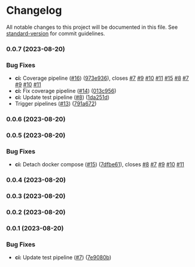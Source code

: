 # Changelog

All notable changes to this project will be documented in this file. See [standard-version](https://github.com/conventional-changelog/standard-version) for commit guidelines.

### 0.0.7 (2023-08-20)


### Bug Fixes

* **ci:** Coverage pipeline ([#16](https://github.com-university/hawks-atlanta/metadata-scala/issues/16)) ([973e936](https://github.com-university/hawks-atlanta/metadata-scala/commit/973e936759affd769f80b900d02924422e2de698)), closes [#7](https://github.com-university/hawks-atlanta/metadata-scala/issues/7) [#9](https://github.com-university/hawks-atlanta/metadata-scala/issues/9) [#10](https://github.com-university/hawks-atlanta/metadata-scala/issues/10) [#11](https://github.com-university/hawks-atlanta/metadata-scala/issues/11) [#15](https://github.com-university/hawks-atlanta/metadata-scala/issues/15) [#8](https://github.com-university/hawks-atlanta/metadata-scala/issues/8) [#7](https://github.com-university/hawks-atlanta/metadata-scala/issues/7) [#9](https://github.com-university/hawks-atlanta/metadata-scala/issues/9) [#10](https://github.com-university/hawks-atlanta/metadata-scala/issues/10) [#11](https://github.com-university/hawks-atlanta/metadata-scala/issues/11)
* **ci:** Fix coverage pipeline ([#14](https://github.com-university/hawks-atlanta/metadata-scala/issues/14)) ([013c956](https://github.com-university/hawks-atlanta/metadata-scala/commit/013c956ab386707a9db33f76a376dad6c1130cd2))
* **ci:** Update test pipeline ([#8](https://github.com-university/hawks-atlanta/metadata-scala/issues/8)) ([1da251d](https://github.com-university/hawks-atlanta/metadata-scala/commit/1da251d344ba2f8af61efa8a339716672abec56f))
* Trigger pipelines ([#13](https://github.com-university/hawks-atlanta/metadata-scala/issues/13)) ([791a672](https://github.com-university/hawks-atlanta/metadata-scala/commit/791a672b646753bb42a7aedaa20de30e44e05c1f))

### 0.0.6 (2023-08-20)

### 0.0.5 (2023-08-20)

### Bug Fixes

* **ci:** Detach docker compose ([#15](https://github.com/hawks-atlanta/metadata-scala/issues/15)) ([7dfbe61](https://github.com/hawks-atlanta/metadata-scala/commit/7dfbe610279e448e4362409e452bbff269fa6f0c)), closes [#8](https://github.com/hawks-atlanta/metadata-scala/issues/8) [#7](https://github.com/hawks-atlanta/metadata-scala/issues/7) [#9](https://github.com/hawks-atlanta/metadata-scala/issues/9) [#10](https://github.com/hawks-atlanta/metadata-scala/issues/10) [#11](https://github.com/hawks-atlanta/metadata-scala/issues/11)

### 0.0.4 (2023-08-20)

### 0.0.3 (2023-08-20)

### 0.0.2 (2023-08-20)

### 0.0.1 (2023-08-20)

### Bug Fixes

* **ci:** Update test pipeline ([#7](https://github.com/hawks-atlanta/metadata-scala/issues/7)) ([7e9080b](https://github.com/hawks-atlanta/metadata-scala/commit/7e9080bcf9d4ddd34a778aa30a67d74614988f32))

